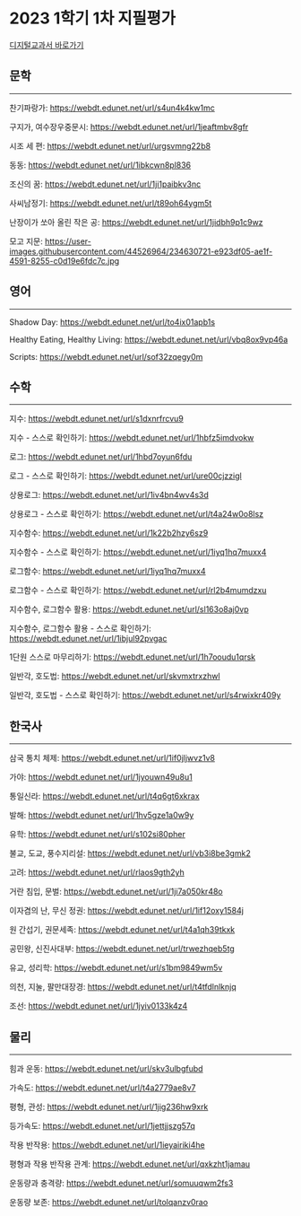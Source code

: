 # 2023 1학기 1차 지필평가

[디지털교과서 바로가기](https://webdt.edunet.net/)

## 문학

---

찬기파랑가: https://webdt.edunet.net/url/s4un4k4kw1mc

구지가, 여수장우중문시: https://webdt.edunet.net/url/1jeaftmbv8gfr

시조 세 편: https://webdt.edunet.net/url/urgsvmng22b8

동동: https://webdt.edunet.net/url/1ibkcwn8pl836

조신의 꿈: https://webdt.edunet.net/url/1ji1paibkv3nc

사씨남정기: https://webdt.edunet.net/url/t89oh64ygm5t

난장이가 쏘아 올린 작은 공: https://webdt.edunet.net/url/1jidbh9p1c9wz

모고 지문: https://user-images.githubusercontent.com/44526964/234630721-e923df05-ae1f-4591-8255-c0d19e6fdc7c.jpg

## 영어

---

Shadow Day: https://webdt.edunet.net/url/to4ix01apb1s

Healthy Eating, Healthy Living: https://webdt.edunet.net/url/vbq8ox9vp46a

Scripts: https://webdt.edunet.net/url/sof32zqegy0m

## 수학

---

지수: https://webdt.edunet.net/url/s1dxnrfrcvu9

지수 - 스스로 확인하기: https://webdt.edunet.net/url/1hbfz5imdvokw

로그: https://webdt.edunet.net/url/1hbd7oyun6fdu

로그 - 스스로 확인하기: https://webdt.edunet.net/url/ure00cjzzigl

상용로그: https://webdt.edunet.net/url/1iv4bn4wv4s3d

상용로그 - 스스로 확인하기: https://webdt.edunet.net/url/t4a24w0o8lsz

지수함수: https://webdt.edunet.net/url/1k22b2hzy6sz9

지수함수 - 스스로 확인하기: https://webdt.edunet.net/url/1iyq1hq7muxx4

로그함수: https://webdt.edunet.net/url/1iyq1hq7muxx4

로그함수 - 스스로 확인하기: https://webdt.edunet.net/url/rl2b4mumdzxu

지수함수, 로그함수 활용: https://webdt.edunet.net/url/sl163o8aj0vp

지수함수, 로그함수 활용 - 스스로 확인하기: https://webdt.edunet.net/url/1ibjul92pvgac

1단원 스스로 마무리하기: https://webdt.edunet.net/url/1h7ooudu1qrsk

일반각, 호도법: https://webdt.edunet.net/url/skvmxtrxzhwl

일반각, 호도법 - 스스로 확인하기: https://webdt.edunet.net/url/s4rwixkr409y

## 한국사

---

삼국 통치 체제: https://webdt.edunet.net/url/1if0jljwvz1v8

가야: https://webdt.edunet.net/url/1jyouwn49u8u1

통일신라: https://webdt.edunet.net/url/t4q6gt6xkrax

발해: https://webdt.edunet.net/url/1hv5gze1a0w9y

유학: https://webdt.edunet.net/url/s102si80pher

불교, 도교, 풍수지리설: https://webdt.edunet.net/url/vb3i8be3gmk2

고려: https://webdt.edunet.net/url/rlaos9gth2yh

거란 침입, 문벌: https://webdt.edunet.net/url/1ji7a050kr48o

이자겸의 난, 무신 정권: https://webdt.edunet.net/url/1if12oxy1584j

원 간섭기, 권문세족: https://webdt.edunet.net/url/t4a1qh39tkxk

공민왕, 신진사대부: https://webdt.edunet.net/url/trwezhqeb5tg

유교, 성리학: https://webdt.edunet.net/url/s1bm9849wm5v

의천, 지눌, 팔만대장경: https://webdt.edunet.net/url/t4tfdlnlknjq

조선: https://webdt.edunet.net/url/1jyiv0133k4z4

## 물리

---

힘과 운동: https://webdt.edunet.net/url/skv3ulbgfubd

가속도: https://webdt.edunet.net/url/t4a2779ae8v7

평형, 관성: https://webdt.edunet.net/url/1jig236hw9xrk

등가속도: https://webdt.edunet.net/url/1jettjjszg57q

작용 반작용: https://webdt.edunet.net/url/1ieyairiki4he

평형과 작용 반작용 관계: https://webdt.edunet.net/url/qxkzht1jamau

운동량과 충격량: https://webdt.edunet.net/url/somuuqwm2fs3

운동량 보존: https://webdt.edunet.net/url/tolqanzv0rao
